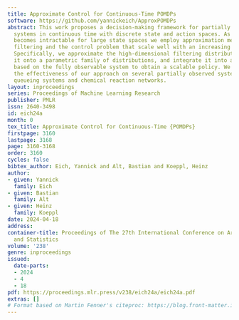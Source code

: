 ```yaml
---
title: Approximate Control for Continuous-Time POMDPs
software: https://github.com/yannickeich/ApproxPOMDPs
abstract: This work proposes a decision-making framework for partially observable
  systems in continuous time with discrete state and action spaces. As optimal decision-making
  becomes intractable for large state spaces we employ approximation methods for the
  filtering and the control problem that scale well with an increasing number of states.
  Specifically, we approximate the high-dimensional filtering distribution by projecting
  it onto a parametric family of distributions, and integrate it into a control heuristic
  based on the fully observable system to obtain a scalable policy. We demonstrate
  the effectiveness of our approach on several partially observed systems, including
  queueing systems and chemical reaction networks.
layout: inproceedings
series: Proceedings of Machine Learning Research
publisher: PMLR
issn: 2640-3498
id: eich24a
month: 0
tex_title: Approximate Control for Continuous-Time {POMDPs}
firstpage: 3160
lastpage: 3168
page: 3160-3168
order: 3160
cycles: false
bibtex_author: Eich, Yannick and Alt, Bastian and Koeppl, Heinz
author:
- given: Yannick
  family: Eich
- given: Bastian
  family: Alt
- given: Heinz
  family: Koeppl
date: 2024-04-18
address:
container-title: Proceedings of The 27th International Conference on Artificial Intelligence
  and Statistics
volume: '238'
genre: inproceedings
issued:
  date-parts:
  - 2024
  - 4
  - 18
pdf: https://proceedings.mlr.press/v238/eich24a/eich24a.pdf
extras: []
# Format based on Martin Fenner's citeproc: https://blog.front-matter.io/posts/citeproc-yaml-for-bibliographies/
---
```

